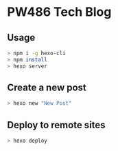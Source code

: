 # PW486 Tech Blog

## Usage

```sh
> npm i -g hexo-cli
> npm install
> hexo server
```

## Create a new post

```sh
> hexo new "New Post"
```

## Deploy to remote sites

```sh
> hexo deploy
```